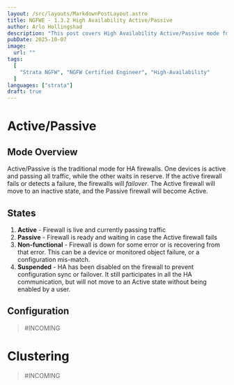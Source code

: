```yaml
---
layout: /src/layouts/MarkdownPostLayout.astro
title: NGFWE - 1.3.2 High Availability Active/Passive
author: Arlo Hollingshad
description: "This post covers High Availability Active/Passive mode for the Palo Alto Networks NGFW Certified Engineer certification"
pubDate: 2025-10-07
image: 
  url: ""
tags:
  [
    "Strata NGFW", "NGFW Certified Engineer", "High-Availability"
  ]
languages: ["strata"]
draft: true
---
```


# Active/Passive
## Mode Overview
Active/Passive is the traditional mode for HA firewalls. One devices is active and passing all traffic, while the other waits in reserve. If the active firewall fails or detects a failure, the firewalls will *failover*. The Active firewall will move to an inactive state, and the Passive firewall will become Active.
## States
1. **Active** - Firewall is live and currently passing traffic
2. **Passive** - Firewall is ready and waiting in case the Active firewall fails
3. **Non-functional** - Firewall is down for some error or is recovering from that error. This can be a device  or monitored object failure, or a configuration mis-match.
4. **Suspended** - HA has been disabled on the firewall to prevent configuration sync or failover. It still participates in all the HA communication, but will not move to an Active state without being enabled by a user.
## Configuration
> #INCOMING

# Clustering
> #INCOMING